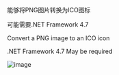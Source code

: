  能够将PNG图片转换为ICO图标

 可能需要.NET Framework 4.7


 Convert a PNG image to an ICO icon

 .NET Framework 4.7 May be required

![image](https://github.com/keomeu/convert-PNG-to-ICO/assets/49936625/7793ecdc-39af-4da3-b8df-5021347b6a66)

